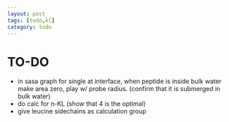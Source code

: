 ```yaml
---
layout: post
tags: [todo,kl]
category: todo
---
```


# TO-DO
- in sasa graph for single at interface, when peptide is inside bulk water
  make area zero, play w/ probe radius. (confirm that it is submerged in bulk water)
- do calc for n-KL (show that 4 is the optimal)
- give leucine sidechains as calculation group
